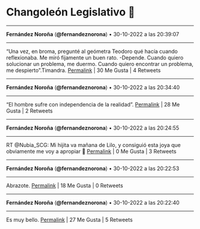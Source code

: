 # Changoleón Legislativo 🙈
*****
**Fernández Noroña** (**@fernandeznorona**) • 30-10-2022 a las 20:39:07
*****
“Una vez, en broma, pregunté al geómetra Teodoro qué hacía cuando reflexionaba. Me miró fijamente un buen rato. -Depende. Cuando quiero solucionar un problema, me duermo. Cuando quiero encontrar un problema, me despierto”.Timandra.
[Permalink](https://twitter.com/fernandeznorona/status/1586940808552497153) | 30 Me Gusta | 4 Retweets
*****
**Fernández Noroña** (**@fernandeznorona**) • 30-10-2022 a las 20:34:40
*****
“El hombre sufre con independencia de la realidad”.
[Permalink](https://twitter.com/fernandeznorona/status/1586939689201795073) | 28 Me Gusta | 2 Retweets
*****
**Fernández Noroña** (**@fernandeznorona**) • 30-10-2022 a las 20:24:55
*****
RT @Nubia_SCG: Mi hijita va mañana de Lilo, y consiguió esta joya que obviamente me voy a apropiar 🥰
[Permalink](https://twitter.com/fernandeznorona/status/1586937236330844163) | 0 Me Gusta | 3 Retweets
*****
**Fernández Noroña** (**@fernandeznorona**) • 30-10-2022 a las 20:22:53
*****
Abrazote.
[Permalink](https://twitter.com/fernandeznorona/status/1586936723153584128) | 18 Me Gusta | 0 Retweets
*****
**Fernández Noroña** (**@fernandeznorona**) • 30-10-2022 a las 20:22:40
*****
Es muy bello.
[Permalink](https://twitter.com/fernandeznorona/status/1586936668837363713) | 27 Me Gusta | 5 Retweets